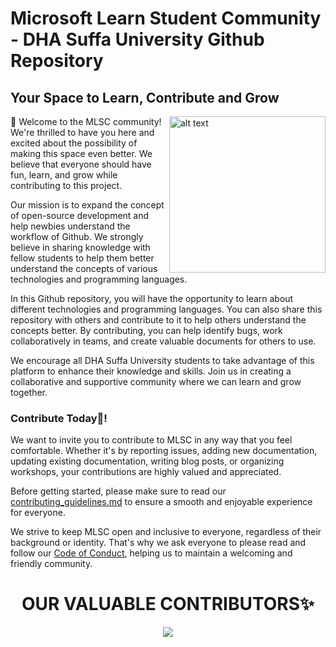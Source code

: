 # Microsoft Learn Student Community - DHA Suffa University Github Repository
## Your Space to Learn, Contribute and Grow
<div>
 <!-- <img src="https://user-images.githubusercontent.com/90326051/232242499-80d2e0e0-6999-4db1-85db-a05a55e6d472.png" alt="alt text" width="400" align="right"/> -->
  <img src="https://user-images.githubusercontent.com/90326051/232284231-07232185-093d-499d-bcf5-17fca4275491.png" alt="alt text" width="250" align="right"/>

  <p>
👋 Welcome to the MLSC community! We're thrilled to have you here and excited about the possibility of making this space even better. We believe that everyone should have fun, learn, and grow while contributing to this project.

Our mission is to expand the concept of open-source development and help newbies understand the workflow of Github. We strongly believe in sharing knowledge with fellow students to help them better understand the concepts of various technologies and programming languages.

In this Github repository, you will have the opportunity to learn about different technologies and programming languages. You can also share this repository with others and contribute to it to help others understand the concepts better. By contributing, you can help identify bugs, work collaboratively in teams, and create valuable documents for others to use.

We encourage all DHA Suffa University students to take advantage of this platform to enhance their knowledge and skills. Join us in creating a collaborative and supportive community where we can learn and grow together.
</p>

</div>


### Contribute Today🤝!

We want to invite you to contribute to MLSC in any way that you feel comfortable. Whether it's by reporting issues, adding new documentation, updating existing documentation, writing blog posts, or organizing workshops, your contributions are highly valued and appreciated.

Before getting started, please make sure to read our [contributing_guidelines.md](https://github.com/KiranAminPanjwani/MLSC-DSU-Learning-Contributing-Resources/blob/main/Contributing_Guidlines.md) to ensure a smooth and enjoyable experience for everyone.

We strive to keep MLSC open and inclusive to everyone, regardless of their background or identity. That's why we ask everyone to please read and follow our [Code of Conduct](https://github.com/KiranAminPanjwani/MLSC-DSU-Learning-Contributing-Resources/blob/main/CODE_OF_CONDUCT.md), helping us to maintain a welcoming and friendly community.



#

<h1 align=center> OUR VALUABLE CONTRIBUTORS✨</h1>
<p align="center">
  <a href="https://github.com/KiranAminPanjwani/MLSC-DSU-Learning-Contributing-Resources/graphs/contributors">
  <img src="https://contributors-img.web.app/image?repo=KiranAminPanjwani/MLSC-DSU-Learning-Contributing-Resources" />
</a></p>

#
